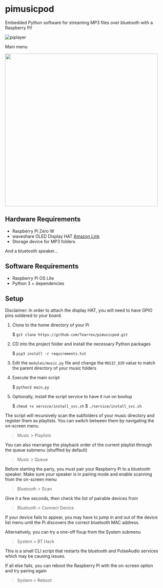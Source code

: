 # pimusicpod
Embedded Python software for streaming MP3 files over bluetooth with a Raspberry Pi!

![piplayer](https://github.com/Tearrex/pimusicpod/assets/26557969/22f6e4cd-2fc1-4a0f-a9c2-d510cf2aa454)

Main menu

<img src="https://github.com/Tearrex/pimusicpod/assets/26557969/be76cc8e-e618-45a4-9580-a32447fc4ad8" width="500" />


## Hardware Requirements
- Raspberry Pi Zero W
- waveshare OLED Display HAT [Amazon Link](https://www.amazon.com/1-3inch-OLED-Display-HAT-Communicating/dp/B07VCYTPRK/)
- Storage device for MP3 folders

And a bluetooth speaker...
## Software Requirements
- Raspberry Pi OS Lite
- Python 3 + dependencies
## Setup
Disclaimer: In order to attach the display HAT, you will need to have GPIO pins soldered to your board.

1. Clone to the home directory of your Pi

      $ ```git clone https://github.com/Tearrex/pimusicpod.git```

2. CD into the project folder and install the necessary Python packages

      $ ```pip3 install -r requirements.txt```

3. Edit the `modules/music.py` file and change the `MUSIC_DIR` value to match the parent directory of your music folders
4. Execute the main script

      $ ```python3 main.py```
5. Optionally, install the script service to have it run on bootup

      $ ```chmod +x service/install_svc.sh```
      $ ```./service/install_svc.sh```

The script will recursively scan the subfolders of your music directory and register them as playlists. You can switch between them by navigating the on-screen menu

> Music > Playlists

You can also rearrange the playback order of the current playlist through the queue submenu (shuffled by default)

> Music > Queue

Before starting the party, you must pair your Raspberry Pi to a bluetooth speaker. Make sure your speaker is in pairing mode and enable scanning from the on-screen menu

> Bluetooth > Scan

Give it a few seconds, then check the list of pairable devices from

> Bluetooth > Connect Device

If your device fails to appear, you may have to jump in and out of the device list menu until the Pi discovers the correct bluetooth MAC address.

Alternatively, you can try a one-off fixup from the System submenu

> System > BT Hack

This is a small CLI script that restarts the bluetooth and PulseAudio services which may be causing issues.

If all else fails, you can reboot the Raspberry Pi with the on-screen option and try pairing again

> System > Reboot
